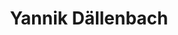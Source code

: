 ---
title: Yannik Dällenbach
member: true
roles:
    - Verantwortlich für Website, Apparel und Grafik
    - Bachelorstudent Informatik
email: yannik.daellenbach@fsmib.ch
image: yannik_rect.png
---